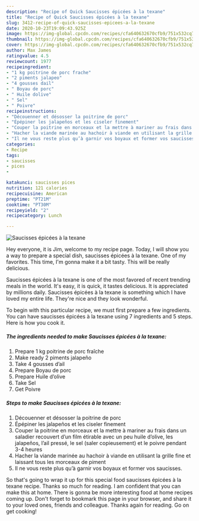 ```yaml
---
description: "Recipe of Quick Saucisses épicées à la texane"
title: "Recipe of Quick Saucisses épicées à la texane"
slug: 3412-recipe-of-quick-saucisses-epicees-a-la-texane
date: 2020-10-23T19:09:43.925Z
image: https://img-global.cpcdn.com/recipes/cfa640632670cfb9/751x532cq70/saucisses-epicees-a-la-texane-photo-principale-de-la-recette.jpg
thumbnail: https://img-global.cpcdn.com/recipes/cfa640632670cfb9/751x532cq70/saucisses-epicees-a-la-texane-photo-principale-de-la-recette.jpg
cover: https://img-global.cpcdn.com/recipes/cfa640632670cfb9/751x532cq70/saucisses-epicees-a-la-texane-photo-principale-de-la-recette.jpg
author: Max James
ratingvalue: 4.5
reviewcount: 1977
recipeingredient:
- "1 kg poitrine de porc frache"
- "2 piments jalapeo"
- "4 gousses dail"
- " Boyau de porc"
- " Huile dolive"
- " Sel"
- " Poivre"
recipeinstructions:
- "Découenner et désosser la poitrine de porc"
- "Épépiner les jalapeños et les ciseler finement"
- "Couper la poitrine en morceaux et la mettre à mariner au frais dans un saladier recouvert d’un film étirable avec un peu huile d’olive, les jalapeños, l’ail pressé, le sel (saler copieusement) et le poivre pendant 3-4 heures"
- "Hacher la viande marinée au hachoir à viande en utilisant la grille fine et laissant tous les morceaux de piment"
- "Il ne vous reste plus qu’à garnir vos boyaux et former vos saucisses."
categories:
- Recipe
tags:
- saucisses
- pices
- 

katakunci: saucisses pices  
nutrition: 121 calories
recipecuisine: American
preptime: "PT21M"
cooktime: "PT30M"
recipeyield: "2"
recipecategory: Lunch

---
```



![Saucisses épicées à la texane](https://img-global.cpcdn.com/recipes/cfa640632670cfb9/751x532cq70/saucisses-epicees-a-la-texane-photo-principale-de-la-recette.jpg)

Hey everyone, it is Jim, welcome to my recipe page. Today, I will show you a way to prepare a special dish, saucisses épicées à la texane. One of my favorites. This time, I'm gonna make it a bit tasty. This will be really delicious.

Saucisses épicées à la texane is one of the most favored of recent trending meals in the world. It's easy, it is quick, it tastes delicious. It is appreciated by millions daily. Saucisses épicées à la texane is something which I have loved my entire life. They're nice and they look wonderful.




To begin with this particular recipe, we must first prepare a few ingredients. You can have saucisses épicées à la texane using 7 ingredients and 5 steps. Here is how you cook it.

<!--inarticleads1-->

##### The ingredients needed to make Saucisses épicées à la texane:

1. Prepare 1 kg poitrine de porc fraîche
1. Make ready 2 piments jalapeño
1. Take 4 gousses d’ail
1. Prepare  Boyau de porc
1. Prepare  Huile d’olive
1. Take  Sel
1. Get  Poivre




<!--inarticleads2-->

##### Steps to make Saucisses épicées à la texane:

1. Découenner et désosser la poitrine de porc
1. Épépiner les jalapeños et les ciseler finement
1. Couper la poitrine en morceaux et la mettre à mariner au frais dans un saladier recouvert d’un film étirable avec un peu huile d’olive, les jalapeños, l’ail pressé, le sel (saler copieusement) et le poivre pendant 3-4 heures
1. Hacher la viande marinée au hachoir à viande en utilisant la grille fine et laissant tous les morceaux de piment
1. Il ne vous reste plus qu’à garnir vos boyaux et former vos saucisses.




So that's going to wrap it up for this special food saucisses épicées à la texane recipe. Thanks so much for reading. I am confident that you can make this at home. There is gonna be more interesting food at home recipes coming up. Don't forget to bookmark this page in your browser, and share it to your loved ones, friends and colleague. Thanks again for reading. Go on get cooking!
